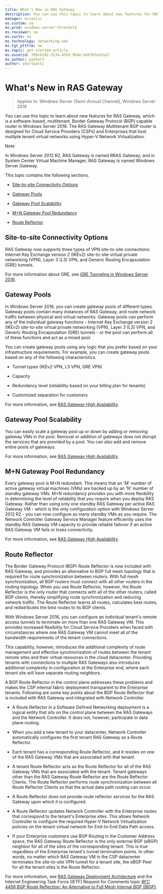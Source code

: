 ```yaml
---
title: What's New in RAS Gateway
description: You can use this topic to learn about new features for RAS Gateway, which is a software-based, multitenant, Border Gateway Protocol (BGP) capable router in  Windows Server 2016.
manager: brianlic
ms.custom: na
ms.prod: windows-server-threshold
ms.reviewer: na
ms.suite: na
ms.technology: networking-sdn
ms.tgt_pltfrm: na
ms.topic: get-started-article
ms.assetid: 709cb192-313a-47b5-954e-eb5f6fee51a7
ms.author: pashort
author: shortpatti
---
```

# What's New in RAS Gateway

>Applies to: Windows Server (Semi-Annual Channel), Windows Server 2016

You can use this topic to learn about new features for RAS Gateway, which is a software-based, multitenant, Border Gateway Protocol (BGP) capable router in  Windows Server 2016. The RAS Gateway Multitenant BGP router is designed for Cloud Service Providers (CSPs) and Enterprises that host multiple tenant virtual networks using Hyper-V Network Virtualization.  
  
> [!NOTE]  
> In Windows Server 2012 R2, RAS Gateway is named RRAS Gateway; and in System Center Virtual Machine Manager, RAS Gateway is named Windows Server Gateway.  
  
This topic contains the following sections.  
  
-   [Site-to-site Connectivity Options](#bkmk_s2s)  
  
-   [Gateway Pools](#bkmk_pools)  
  
-   [Gateway Pool Scalability](#bkmk_gps)  
  
-   [M+N Gateway Pool Redundancy](#bkmk_m)  
  
-   [Route Reflector](#bkmk_rr)  
  
## <a name="bkmk_s2s"></a>Site-to-site Connectivity Options  
RAS Gateway now supports three types of VPN site-to-site connections:  Internet Key Exchange version 2 (IKEv2) site-to-site virtual private networking (VPN), Layer 3 (L3) VPN, and Generic Routing Encapsulation (GRE) tunnels.  
  
For more information about GRE, see [GRE Tunneling in Windows Server 2016](../../../../remote/remote-access/ras-gateway/gre-tunneling-windows-server.md).  
  
## <a name="bkmk_pools"></a>Gateway Pools  
In  Windows Server 2016, you can create gateway pools of different types. Gateway pools contain many instances of RAS Gateway, and route network traffic between physical and virtual networks. Gateway pools can perform any of the individual gateway functions - Internet Key Exchange version 2 (IKEv2) site-to-site virtual private networking (VPN), Layer 3 (L3) VPN, and Generic Routing Encapsulation (GRE) tunnels - or the pool can perform all of these functions and act as a mixed pool.  
  
You can create gateway pools using any logic that you prefer based on your infrastructure requirements. For example, you can create gateway pools based on any of the following characteristics.  
  
-   Tunnel types (IKEv2 VPN, L3 VPN, GRE VPN)  
  
-   Capacity  
  
-   Redundancy level (reliability based on your billing plan for tenants)  
  
-   Customized separation for customers  
  
For more information, see [RAS Gateway High Availability](RAS-Gateway-High-Availability.md).  
  
## <a name="bkmk_gps"></a>Gateway Pool Scalability  
You can easily scale a gateway pool up or down by adding or removing gateway VMs in the pool. Removal or addition of gateways does not disrupt the services that are provided by a pool. You can also add and remove entire pools of gateways.  
  
For more information, see [RAS Gateway High Availability](RAS-Gateway-High-Availability.md).  
  
## <a name="bkmk_m"></a>M+N Gateway Pool Redundancy  
Every gateway pool is M+N redundant. This means that an 'M' number of active gateway virtual machines (VMs) are backed up by an 'N' number of standby gateway VMs. M+N redundancy provides you with more flexibility in determining  the level of reliability that you require when you deploy RAS Gateway. Rather than using only one standby RAS Gateway per active RAS Gateway VM - which is the only configuration option with  Windows Server 2012 R2  - you can now configure as many  standby VMs as you require. The Network Controller Gateway Service Manager feature efficiently uses the standby RAS Gateway VM capacity to provide reliable failover if an active RAS Gateway VM fails or loses connectivity.  
  
For more information, see [RAS Gateway High Availability](RAS-Gateway-High-Availability.md).  
  
## <a name="bkmk_rr"></a>Route Reflector  
The Border Gateway Protocol (BGP) Route Reflector is now included with RAS Gateway, and provides an alternative to BGP full mesh topology that is required for route synchronization between routers. With full mesh synchronization, all BGP routers must connect with all other routers in the routing topology. When you use Route Reflector, however, the Route Reflector is the only router that connects with all of the other routers, called BGP clients, thereby simplifying route synchronization and reducing network traffic. The Route Reflector learns all routes, calculates best routes, and redistributes the best routes to its BGP clients.  
  
With  Windows Server 2016, you can configure an individual tenant's remote access tunnels to terminate on more than one RAS Gateway VM. This provides increased flexibility for Cloud Service Providers when faced with circumstances where one RAS Gateway VM cannot meet all of the bandwidth requirements of the tenant connections.  
  
This capability, however, introduces the additional complexity of route management and effective synchronization of routes between the tenant remote sites and their virtual resources in the cloud datacenter. Providing tenants with connections to multiple RAS Gateways also introduces additional complexity in configuration at the Enterprise end, where each tenant site will have separate routing neighbors.  
  
A BGP Route Reflector in the control plane addresses these problems and makes the CSP internal fabric deployment transparent to the Enterprise tenants. Following are some key points about the BGP Route Reflector that is included with RAS Gateway and integrated with Network Controller.  
  
-   A Route Reflector in a Software Defined Networking deployment is a logical entity that sits on the control plane between the RAS Gateways and the Network Controller. It does not, however, participate in data plane routing.  
  
-   When you add a new tenant to your datacenter, Network Controller automatically configures the first tenant RAS Gateway as a Route Reflector.  
  
-   Each tenant has a corresponding Route Reflector, and it resides on one of the RAS Gateway VMs that are associated with that tenant.  
  
-   A tenant Route Reflector acts as the Route Reflector for all of the RAS Gateway VMs that are associated with the tenant. Tenant gateways other than the RAS Gateway Route Reflector are the Route Reflector Clients. The Route Reflector performs route synchronization between all Route Reflector Clients so that the actual data path routing can occur.  
  
-   A Route Reflector does not provide route reflector services for the RAS Gateway upon which it is configured.  
  
-   A Route Reflector updates Network Controller with the Enterprise routes that correspond to the tenant's Enterprise sites. This allows Network Controller to configure the required Hyper-V Network Virtualization policies on the tenant virtual network for End-to-End Data Path access.  
  
-   If your Enterprise customers use BGP Routing in the Customer Address space, the RAS Gateway  Route Reflector is the only external BGP (eBGP) neighbor for all of the sites of the corresponding tenant. This is true regardless of the Enterprise tenant's tunnel termination points. In other words, no matter which RAS Gateway VM in the CSP datacenter terminates the site-to-site VPN tunnel for a tenant site, the eBGP Peer for all the tenant sites is the Route Reflector.  
  
For more information, see [RAS Gateway Deployment Architecture](RAS-Gateway-Deployment-Architecture.md) and the Internet Engineering Task Force (IETF) Request for Comments topic [RFC 4456 BGP Route Reflection: An Alternative to Full Mesh Internal BGP (IBGP)](https://tools.ietf.org/html/rfc4456).  
  

